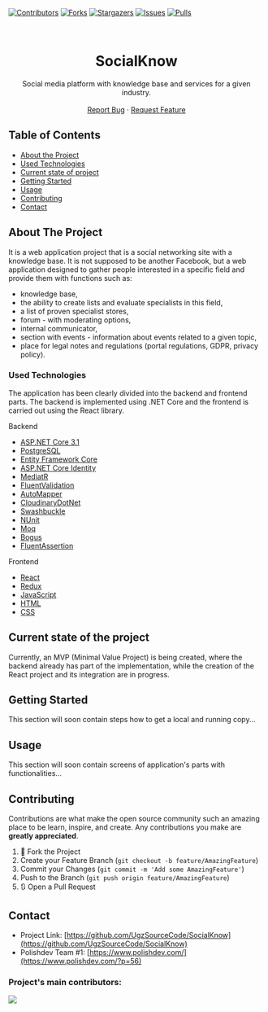 [![Contributors][contributors-shield]][contributors-url]
[![Forks][forks-shield]][forks-url]
[![Stargazers][stars-shield]][stars-url]
[![Issues][issues-shield]][issues-url]
[![Pulls][pulls-shield]][pulls-url]

<!-- PROJECT LOGO -->
<br />
<p align="center">

  <h1 align="center">SocialKnow </h1>

  <p align="center">
    Social media platform with knowledge base and services for a given industry.
    <br />
    <br />
    <a href="https://github.com/UgzSourceCode/SocialKnow/issues">Report Bug</a>
    ·
    <a href="https://github.com/UgzSourceCode/SocialKnow/issues">Request Feature</a>
  </p>
</p>

<!-- TABLE OF CONTENTS -->
## Table of Contents

* [About the Project](#about-the-project)
* [Used Technologies](#used-technologies)
* [Current state of project](#current-state-of-project)
* [Getting Started](#getting-started)
* [Usage](#usage)
* [Contributing](#contributing)
* [Contact](#contact)



<!-- ABOUT THE PROJECT -->
## About The Project

It is a web application project that is a social networking site with a knowledge base. It is not supposed to be another Facebook, but a web application designed to gather people interested in a specific field and provide them with functions such as:
* knowledge base,
* the ability to create lists and evaluate specialists in this field,
* a list of proven specialist stores,
* forum - with moderating options,
* internal communicator,
* section with events - information about events related to a given topic,
* place for legal notes and regulations (portal regulations, GDPR, privacy policy).

<!-- USED TECHNOLOGIES -->
### Used Technologies

The application has been clearly divided into the backend and frontend parts. The backend is implemented using .NET Core and the frontend is carried out using the React library.

Backend
* [ASP.NET Core 3.1](https://docs.microsoft.com/pl-pl/aspnet/core/?view=aspnetcore-3.1)
* [PostgreSQL](https://www.postgresql.org/)
* [Entity Framework Core](https://docs.microsoft.com/en-US/ef/core/)
* [ASP.NET Core Identity](https://docs.microsoft.com/en-US/aspnet/core/security/authentication/identity?view=aspnetcore-5.0&tabs=visual-studio)
* [MediatR](https://github.com/jbogard/MediatR)
* [FluentValidation](https://fluentvalidation.net/)
* [AutoMapper](https://automapper.org/)
* [CloudinaryDotNet](https://cloudinary.com/)
* [Swashbuckle](https://docs.microsoft.com/en-US/aspnet/core/tutorials/getting-started-with-swashbuckle?view=aspnetcore-5.0&tabs=visual-studio)
* [NUnit](https://nunit.org/)
* [Moq](https://github.com/Moq/moq4/wiki/Quickstart)
* [Bogus](https://github.com/bchavez/Bogus)
* [FluentAssertion](https://fluentassertions.com/)

Frontend
* [React](https://reactjs.org/)
* [Redux](https://redux.js.org/)
* [JavaScript](https://developer.mozilla.org/en-US/docs/Web/JavaScript)
* [HTML](https://developer.mozilla.org/en-US/docs/Web/HTML)
* [CSS](https://developer.mozilla.org/en-US/docs/Learn/Getting_started_with_the_web/CSS_basics)

<!-- CURRENT STATE OF THE PROJECT -->
## Current state of the project

Currently, an MVP (Minimal Value Project) is being created, where the backend already has part of the implementation, while the creation of the React project and its integration are in progress.

<!-- GETTING STARTED -->
## Getting Started

This section will soon contain steps how to get a local and running copy...

<!-- USAGE EXAMPLES -->
## Usage

This section will soon contain screens of application's parts with functionalities...

<!-- CONTRIBUTING -->
## Contributing

Contributions are what make the open source community such an amazing place to be learn, inspire, and create. Any contributions you make are **greatly appreciated**.

1. 🍴 Fork the Project
2. Create your Feature Branch (`git checkout -b feature/AmazingFeature`)
3. Commit your Changes (`git commit -m 'Add some AmazingFeature'`)
4. Push to the Branch (`git push origin feature/AmazingFeature`)
5. 🔃 Open a Pull Request


<!-- CONTACT -->
## Contact

* Project Link: [https://github.com/UgzSourceCode/SocialKnow](https://github.com/UgzSourceCode/SocialKnow)
* Polishdev Team #1: [https://www.polishdev.com/](https://www.polishdev.com/?p=56)

### Project's main contributors:

<a href="https://github.com/UgzSourceCode/SocialKnow/graphs/contributors">
  <img src="https://contributors-img.web.app/image?repo=UgzSourceCode/SocialKnow" />
</a>

<!-- Made with [contributors-img](https://contributors-img.web.app). -->

<!-- MARKDOWN LINKS & IMAGES -->
<!-- https://www.markdownguide.org/basic-syntax/#reference-style-links -->
[contributors-shield]: https://img.shields.io/github/contributors/UgzSourceCode/SocialKnow.svg?style=flat-square
[contributors-url]: https://github.com/UgzSourceCode/SocialKnow/graphs/contributors
[forks-shield]: https://img.shields.io/github/forks/UgzSourceCode/SocialKnow.svg?style=flat-square
[forks-url]: https://github.com/UgzSourceCode/SocialKnow/network/members
[stars-shield]: https://img.shields.io/github/stars/UgzSourceCode/SocialKnow.svg?style=flat-square
[stars-url]: https://github.com/UgzSourceCode/SocialKnow/stargazers
[issues-shield]: https://img.shields.io/github/issues/UgzSourceCode/SocialKnow.svg?style=flat-square
[issues-url]: https://github.com/UgzSourceCode/SocialKnow/issues
[pulls-shield]: https://img.shields.io/github/issues-pr/UgzSourceCode/SocialKnow.svg?style=flat-square
[pulls-url]: https://github.com/UgzSourceCode/SocialKnow/pulls
